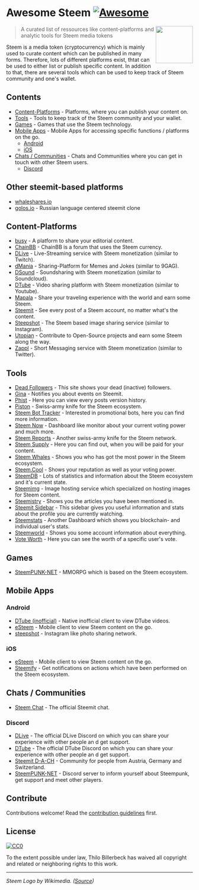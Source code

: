 # Awesome Steem [![Awesome](https://cdn.rawgit.com/sindresorhus/awesome/d7305f38d29fed78fa85652e3a63e154dd8e8829/media/badge.svg)](https://github.com/sindresorhus/awesome)

[<img src="https://upload.wikimedia.org/wikipedia/commons/9/9e/Steem_logo.svg" align="right" width="100">](https://Steem.io/)

> A curated list of ressources like content-platforms and analytic tools for Steem media tokens

Steem is a media token (cryptocurrency) which is mainly used to curate content which can be published in many forms. Therefore, lots of different platforms exist, thtat can be used to either list or publish specific content. In addition to that, there are several tools which can be used to keep track of Steem community and one's wallet.

## Contents

* [Content-Platforms](#content-platforms) - Platforms, where you can publish your content on.
* [Tools](#tools) - Tools to keep track of the Steem community and your wallet.
* [Games](#games) - Games that use the Steem technology.
* [Mobile Apps](#mobile-apps) - Mobile Apps for accessing specific functions / platforms on the go.
  * [Android](#android)
  * [iOS](#ios)
* [Chats / Communities](#chats) - Chats and Communities where you can get in touch with other Steem users.
  * [Discord](#discord)
  
## Other steemit-based platforms
* [whaleshares.io](https://whaleshares.io)
* [golos.io](https://golos.io) - Russian language centered steemit clone

## Content-Platforms

* [busy](https://busy.org/) - A platform to share your editorial content.
* [ChainBB](https://chainbb.com/) - ChainBB is a forum that uses the Steem currency.
* [DLive](https://dlive.io/) - Live-Streaming service with Steem monetization (similar to Twitch).
* [dMania](https://dmania.lol/) - Sharing-Platform for Memes and Jokes (similar to 9GAG).
* [DSound](https://dsound.audio/) - Soundsharing with Steem monetization (similar to Soundcloud).
* [DTube](https://d.tube/) - Video sharing platform with Steem monetization (similar to Youtube).
* [Mapala](https://mapala.net/en/) - Share your traveling experience with the world and earn some Steem.
* [Steemit](https://steemit.com) - See every post of a Steem account, no matter what's the content.
* [Steepshot](http://steepshot.io/) - The Steem based image sharing service (similar to Instagram).
* [Utopian](http://utopian.io/) - Contribute to Open-Source projects and earn some Steem along the way.
* [Zappl](https://zappl.com/) - Short Messaging service with Steem monetization (similar to Twitter).

## Tools

* [Dead Followers](http://steemit.deadfollowers.info/) - This site shows your dead (inactive) followers.
* [Gina](https://steemit.com/introduceyourself/@ginabot/hi-i-am-gina-i-m-here-to-help) - Notifies you about events on Steemit.
* [Phist](https://phist.Steemdata.com/) - Here you can view every posts version history.
* [Piston](http://piston.rocks/) - Swiss-army knife for the Steem ecosystem.
* [Steem Bot Tracker](https://Steembottracker.com/) - Interested in promotional bots, here you can find more information.
* [Steem Now](https://www.Steemnow.com/) - Dashboard like monitor about your current voting power and much more.
* [Steem Reports](http://www.Steemreports.com/) - Another swiss-army knife for the Steem network.
* [Steem Supply](http://Steem.supply/) - Here you can find out, when you will be paid for your content.
* [Steem Whales](http://Steemwhales.com/) - Shows you who has got the most power in the Steem ecosystem.
* [Steem.Cool](http://Steem.cool/) - Shows your reputation as well as your voting power.
* [SteemDB](https://Steemdb.com/) - Lots of statistics and information about the Steem ecosystem and it's current state.
* [Steemimg](http://Steemimg.com/) - Image hosting service which specialized on hosting images for Steem content.
* [Steemistry](http://Steemistry.com/steemit-mentions-tool) - Shows you the articles you have been mentioned in.
* [Steemit Sidebar](https://utopian.io/utopian-io/@mwfiae/steemit-sidebar) - This sidebar gives you useful information and stats about the profile you are currently watching.
* [Steemstats](http://Steemstats.com/) - Another Dashboard which shows you blockchain- and individual user's stats.
* [Steemworld](https://Steemworld.org) - Shows you some account information about everything.
* [Vote Worth](http://www.Steemdollar.com/dollar_per_vote.php?) - Here you can see the worth of a specific user's vote.

## Games

* [SteemPUNK-NET](https://www.Steempunk.net/) - MMORPG which is based on the Steem ecosystem.

## Mobile Apps

### Android

* [DTube (inofficial)](https://github.com/powerpoint45/dtube-mobile-unofficial) - Native inofficial client to view DTube videos.
* [eSteem](https://play.google.com/store/apps/details?id=com.netsolutions.eSteem&hl=de) - Mobile client to view Steem content on the go.
* [steepshot](https://play.google.com/store/apps/details?id=com.droid.steepshot&rdid=com.droid.steepshot) - Instagram like photo sharing network.

### iOS

* [eSteem](https://itunes.apple.com/de/app/eSteem-mobile/id1141397898?mt=8) - Mobile client to view Steem content on the go.
* [Steemify](https://itunes.apple.com/app/Steemify/id1290154477) - Get notifications on actions which have been performed on the Steem ecosystem.

## Chats / Communities

* [Steem Chat](http://steemit.chat/) - The official Steemit chat.

### Discord

* [DLive](https://discord.gg/qzsJqMA) - The official DLive Discord on which you can share your experience with other people an d get support.
* [DTube](https://discord.gg/6bzJWyW) - The official DTube Discord on which you can share your experience with other people an d get support.
* [Steemit D-A-CH](https://discord.gg/xpb43eK) - Community for people from Austria, Germany and Switzerland.
* [SteemPUNK-NET](https://discord.gg/baax5eS) - Discord server to inform yourself about Steempunk, get support and meet other players.

## Contribute

Contributions welcome! Read the [contribution guidelines](contributing.md) first.

## License

[![CC0](http://mirrors.creativecommons.org/presskit/buttons/88x31/svg/cc-zero.svg)](http://creativecommons.org/publicdomain/zero/1.0)

To the extent possible under law, Thilo Billerbeck has waived all copyright and
related or neighboring rights to this work.

---

*Steem Logo by Wikimedia. ([Source](https://upload.wikimedia.org/wikipedia/commons/9/9e/Steem_logo.svg))*

